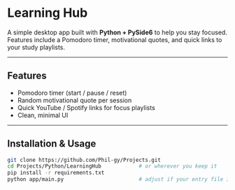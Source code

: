 # Learning Hub

A simple desktop app built with **Python + PySide6** to help you stay focused.  
Features include a Pomodoro timer, motivational quotes, and quick links to your study playlists.

---

## Features

- Pomodoro timer (start / pause / reset)  
- Random motivational quote per session  
- Quick YouTube / Spotify links for focus playlists  
- Clean, minimal UI  

---

## Installation & Usage

```bash
git clone https://github.com/Phil-gy/Projects.git
cd Projects/Python/LearningHub            # or wherever you keep it
pip install -r requirements.txt
python app/main.py                        # adjust if your entry file is named differently
